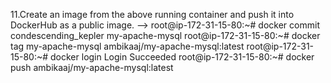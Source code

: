 11.Create an image from the above running container and push it into DockerHub as a public image.
--> root@ip-172-31-15-80:~# docker commit condescending_kepler my-apache-mysql
    root@ip-172-31-15-80:~# docker tag my-apache-mysql ambikaaj/my-apache-mysql:latest
    root@ip-172-31-15-80:~# docker login
    Login Succeeded
    root@ip-172-31-15-80:~# docker push ambikaaj/my-apache-mysql:latest
